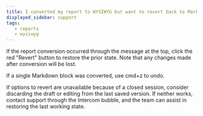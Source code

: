 ```yaml
---
title: I converted my report to WYSIWYG but want to revert back to Markdown
displayed_sidebar: support
tags:
   - reports
   - wysiwyg
---
```


If the report conversion occurred through the message at the top, click the red "Revert" button to restore the prior state. Note that any changes made after conversion will be lost.

If a single Markdown block was converted, use cmd+z to undo.

If options to revert are unavailable because of a closed session, consider discarding the draft or editing from the last saved version. If neither works, contact support through the Intercom bubble, and the team can assist in restoring the last working state.